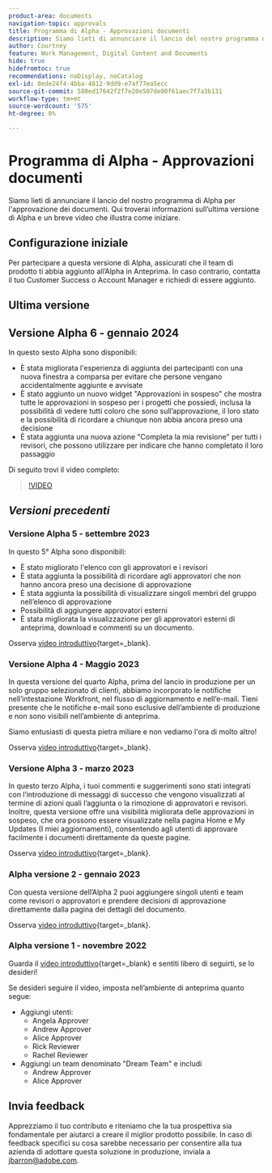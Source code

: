 ```yaml
---
product-area: documents
navigation-topic: approvals
title: Programma di Alpha - Approvazioni documenti
description: Siamo lieti di annunciare il lancio del nostro programma di Alpha per l'approvazione dei documenti. Qui troverai informazioni sull’ultima versione di Alpha e un breve video che illustra come iniziare.
author: Courtney
feature: Work Management, Digital Content and Documents
hide: true
hidefromtoc: true
recommendations: noDisplay, noCatalog
exl-id: 0ede24f4-4bba-4812-9dd9-e7af77ea5ecc
source-git-commit: 580ed17642f2f7e20e507de00f61aec7f7a3b131
workflow-type: tm+mt
source-wordcount: '575'
ht-degree: 0%

---
```


# Programma di Alpha - Approvazioni documenti

Siamo lieti di annunciare il lancio del nostro programma di Alpha per l&#39;approvazione dei documenti. Qui troverai informazioni sull’ultima versione di Alpha e un breve video che illustra come iniziare.

## Configurazione iniziale

Per partecipare a questa versione di Alpha, assicurati che il team di prodotto ti abbia aggiunto all’Alpha in Anteprima. In caso contrario, contatta il tuo Customer Success o Account Manager e richiedi di essere aggiunto.

## Ultima versione

## Versione Alpha 6 - gennaio 2024

In questo sesto Alpha sono disponibili:

* È stata migliorata l&#39;esperienza di aggiunta dei partecipanti con una nuova finestra a comparsa per evitare che persone vengano accidentalmente aggiunte e avvisate
* È stato aggiunto un nuovo widget &quot;Approvazioni in sospeso&quot; che mostra tutte le approvazioni in sospeso per i progetti che possiedi, inclusa la possibilità di vedere tutti coloro che sono sull’approvazione, il loro stato e la possibilità di ricordare a chiunque non abbia ancora preso una decisione
* È stata aggiunta una nuova azione &quot;Completa la mia revisione&quot; per tutti i revisori, che possono utilizzare per indicare che hanno completato il loro passaggio

Di seguito trovi il video completo:

>[!VIDEO](https://video.tv.adobe.com/v/3426860/)

## _Versioni precedenti_

### Versione Alpha 5 - settembre 2023

In questo 5° Alpha sono disponibili:

* È stato migliorato l&#39;elenco con gli approvatori e i revisori
* È stata aggiunta la possibilità di ricordare agli approvatori che non hanno ancora preso una decisione di approvazione
* È stata aggiunta la possibilità di visualizzare singoli membri del gruppo nell’elenco di approvazione
* Possibilità di aggiungere approvatori esterni
* È stata migliorata la visualizzazione per gli approvatori esterni di anteprima, download e commenti su un documento.

Osserva [video introduttivo](https://video.tv.adobe.com/v/3424613/){target=_blank}.

### Versione Alpha 4 - Maggio 2023

In questa versione del quarto Alpha, prima del lancio in produzione per un solo gruppo selezionato di clienti, abbiamo incorporato le notifiche nell’intestazione Workfront, nel flusso di aggiornamento e nell’e-mail. Tieni presente che le notifiche e-mail sono esclusive dell’ambiente di produzione e non sono visibili nell’ambiente di anteprima. <!--If you're interested in having this release implemented in your production environment on June 14th, please reach out to me directly at jbarron@adobe.com.-->

Siamo entusiasti di questa pietra miliare e non vediamo l&#39;ora di molto altro!

Osserva [video introduttivo](https://video.tv.adobe.com/v/3420094/){target=_blank}.

### Versione Alpha 3 - marzo 2023

In questo terzo Alpha, i tuoi commenti e suggerimenti sono stati integrati con l’introduzione di messaggi di successo che vengono visualizzati al termine di azioni quali l’aggiunta o la rimozione di approvatori e revisori. Inoltre, questa versione offre una visibilità migliorata delle approvazioni in sospeso, che ora possono essere visualizzate nella pagina Home e My Updates (I miei aggiornamenti), consentendo agli utenti di approvare facilmente i documenti direttamente da queste pagine.

Osserva [video introduttivo](https://video.tv.adobe.com/v/3417854/){target=_blank}.

### Alpha versione 2 - gennaio 2023

Con questa versione dell’Alpha 2 puoi aggiungere singoli utenti e team come revisori o approvatori e prendere decisioni di approvazione direttamente dalla pagina dei dettagli del documento.

Osserva [video introduttivo](https://video.tv.adobe.com/v/3413941){target=_blank}.

### Alpha versione 1 - novembre 2022

Guarda il [video introduttivo](https://video.tv.adobe.com/v/3412837){target=_blank} e sentiti libero di seguirti, se lo desideri!

Se desideri seguire il video, imposta nell’ambiente di anteprima quanto segue:

* Aggiungi utenti:
   * Angela Approver
   * Andrew Approver
   * Alice Approver
   * Rick Reviewer
   * Rachel Reviewer
* Aggiungi un team denominato &quot;Dream Team&quot; e includi
   * Andrew Approver
   * Alice Approver

## Invia feedback

Apprezziamo il tuo contributo e riteniamo che la tua prospettiva sia fondamentale per aiutarci a creare il miglior prodotto possibile. In caso di feedback specifici su cosa sarebbe necessario per consentire alla tua azienda di adottare questa soluzione in produzione, inviala a [jbarron@adobe.com](mailto:jbarron@adobe.com).
